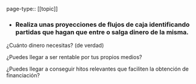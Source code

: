 page-type:: [[topic]]
- ### Realiza unas proyecciones de flujos de caja identificando partidas que hagan que entre o salga dinero de la misma.

¿Cuánto dinero necesitas? (de verdad)

¿Puedes llegar a ser rentable por tus propios medios?

¿Puedes llegar a conseguir hitos relevantes que faciliten la obtención de financiación?



